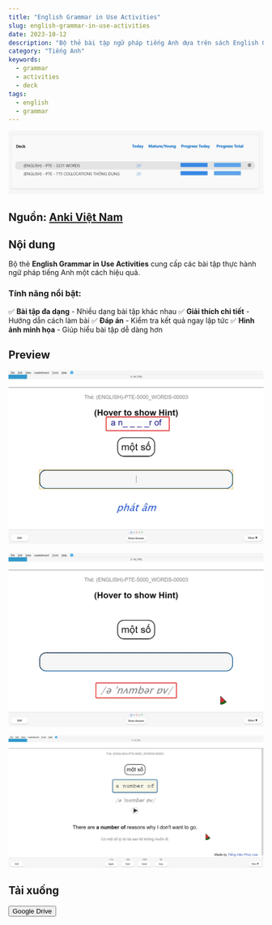 ```yaml
---
title: "English Grammar in Use Activities"
slug: english-grammar-in-use-activities
date: 2023-10-12
description: "Bộ thẻ bài tập ngữ pháp tiếng Anh dựa trên sách English Grammar in Use."
category: "Tiếng Anh"
keywords:
  - grammar
  - activities
  - deck
tags:
  - english
  - grammar
---
```


![](../../static/images/anki_sigXngBVV1.webp)

<!--truncate-->

## Nguồn: [Anki Việt Nam](https://www.facebook.com/groups/ankivocabulary)

## Nội dung

Bộ thẻ **English Grammar in Use Activities** cung cấp các bài tập thực hành ngữ pháp tiếng Anh một cách hiệu quả.

### **Tính năng nổi bật:**

✅ **Bài tập đa dạng** - Nhiều dạng bài tập khác nhau
✅ **Giải thích chi tiết** - Hướng dẫn cách làm bài
✅ **Đáp án** - Kiểm tra kết quả ngay lập tức
✅ **Hình ảnh minh họa** - Giúp hiểu bài tập dễ dàng hơn

## Preview

![](../../static/images/image-12.webp)

![](../../static/images/image-13.webp)

![](../../static/images/image-14.webp)

## Tải xuống

<div style={{display: 'flex', justifyContent: 'left', gap: '20px'}}>
  <a href="https://drive.google.com/drive/folders/10DRQb7-lstcvjeWb883iv-1nWV1zACyS?usp=drive_link">
    <button class="buttonPrimary" type="button">Google Drive</button>
  </a>
</div>
